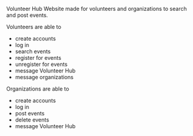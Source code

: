 Volunteer Hub Website made for volunteers and organizations to search and post events.

Volunteers are able to
- create accounts
- log in
- search events
- register for events
- unregister for events
- message Volunteer Hub
- message organizations

Organizations are able to 
- create accounts
- log in
- post events
- delete events
- message Volunteer Hub
